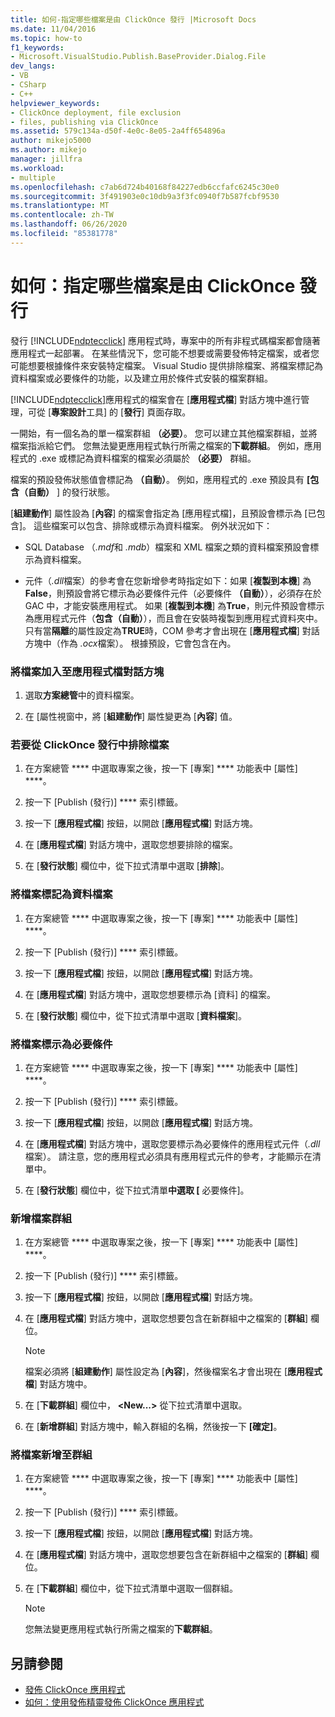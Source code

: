 ```yaml
---
title: 如何-指定哪些檔案是由 ClickOnce 發行 |Microsoft Docs
ms.date: 11/04/2016
ms.topic: how-to
f1_keywords:
- Microsoft.VisualStudio.Publish.BaseProvider.Dialog.File
dev_langs:
- VB
- CSharp
- C++
helpviewer_keywords:
- ClickOnce deployment, file exclusion
- files, publishing via ClickOnce
ms.assetid: 579c134a-d50f-4e0c-8e05-2a4ff654896a
author: mikejo5000
ms.author: mikejo
manager: jillfra
ms.workload:
- multiple
ms.openlocfilehash: c7ab6d724b40168f84227edb6ccfafc6245c30e0
ms.sourcegitcommit: 3f491903e0c10db9a3f3fc0940f7b587fcbf9530
ms.translationtype: MT
ms.contentlocale: zh-TW
ms.lasthandoff: 06/26/2020
ms.locfileid: "85381778"
---
```

# <a name="how-to-specify-which-files-are-published-by-clickonce"></a>如何：指定哪些檔案是由 ClickOnce 發行
發行 [!INCLUDE[ndptecclick](../deployment/includes/ndptecclick_md.md)] 應用程式時，專案中的所有非程式碼檔案都會隨著應用程式一起部署。 在某些情況下，您可能不想要或需要發佈特定檔案，或者您可能想要根據條件來安裝特定檔案。 Visual Studio 提供排除檔案、將檔案標記為資料檔案或必要條件的功能，以及建立用於條件式安裝的檔案群組。

 [!INCLUDE[ndptecclick](../deployment/includes/ndptecclick_md.md)]應用程式的檔案會在 [**應用程式檔**] 對話方塊中進行管理，可從 [**專案設計**工具] 的 [**發行**] 頁面存取。

 一開始，有一個名為的單一檔案群組 **（必要）**。 您可以建立其他檔案群組，並將檔案指派給它們。 您無法變更應用程式執行所需之檔案的**下載群組**。 例如，應用程式的 .exe 或標記為資料檔案的檔案必須屬於 **（必要）** 群組。

 檔案的預設發佈狀態值會標記為 **（自動）**。 例如，應用程式的 .exe 預設具有 **[包含（自動）** ] 的發行狀態。

 [**組建動作**] 屬性設為 [**內容**] 的檔案會指定為 [應用程式檔]，且預設會標示為 [已包含]。 這些檔案可以包含、排除或標示為資料檔案。 例外狀況如下：

- SQL Database （*.mdf*和 *.mdb*）檔案和 XML 檔案之類的資料檔案預設會標示為資料檔案。

- 元件（*.dll*檔案）的參考會在您新增參考時指定如下：如果 [**複製到本機**] 為**False**，則預設會將它標示為必要條件元件（必要條件 **（自動）**），必須存在於 GAC 中，才能安裝應用程式。 如果 [**複製到本機**] 為**True**，則元件預設會標示為應用程式元件（**包含（自動）**），而且會在安裝時複製到應用程式資料夾中。 只有當**隔離**的屬性設定為**TRUE**時，COM 參考才會出現在 [**應用程式檔**] 對話方塊中（作為 *.ocx*檔案）。 根據預設，它會包含在內。

### <a name="to-add-files-to-the-application-files-dialog-box"></a>將檔案加入至應用程式檔對話方塊

1. 選取**方案總管**中的資料檔案。

2. 在 [屬性視窗中，將 [**組建動作**] 屬性變更為 [**內容**] 值。

### <a name="to-exclude-files-from-clickonce-publishing"></a>若要從 ClickOnce 發行中排除檔案

1. 在方案總管 **** 中選取專案之後，按一下 [專案] **** 功能表中 [屬性] ****。

2. 按一下 [Publish (發行)] **** 索引標籤。

3. 按一下 [**應用程式檔**] 按鈕，以開啟 [**應用程式檔**] 對話方塊。

4. 在 [**應用程式檔**] 對話方塊中，選取您想要排除的檔案。

5. 在 [**發行狀態**] 欄位中，從下拉式清單中選取 [**排除**]。

### <a name="to-mark-files-as-data-files"></a>將檔案標記為資料檔案

1. 在方案總管 **** 中選取專案之後，按一下 [專案] **** 功能表中 [屬性] ****。

2. 按一下 [Publish (發行)] **** 索引標籤。

3. 按一下 [**應用程式檔**] 按鈕，以開啟 [**應用程式檔**] 對話方塊。

4. 在 [**應用程式檔**] 對話方塊中，選取您想要標示為 [資料] 的檔案。

5. 在 [**發行狀態**] 欄位中，從下拉式清單中選取 [**資料檔案**]。

### <a name="to-mark-files-as-prerequisites"></a>將檔案標示為必要條件

1. 在方案總管 **** 中選取專案之後，按一下 [專案] **** 功能表中 [屬性] ****。

2. 按一下 [Publish (發行)] **** 索引標籤。

3. 按一下 [**應用程式檔**] 按鈕，以開啟 [**應用程式檔**] 對話方塊。

4. 在 [**應用程式檔**] 對話方塊中，選取您要標示為必要條件的應用程式元件（*.dll*檔案）。 請注意，您的應用程式必須具有應用程式元件的參考，才能顯示在清單中。

5. 在 [**發行狀態**] 欄位中，從下拉式清單**中選取 [** 必要條件]。

### <a name="to-add-a-new-file-group"></a>新增檔案群組

1. 在方案總管 **** 中選取專案之後，按一下 [專案] **** 功能表中 [屬性] ****。

2. 按一下 [Publish (發行)] **** 索引標籤。

3. 按一下 [**應用程式檔**] 按鈕，以開啟 [**應用程式檔**] 對話方塊。

4. 在 [**應用程式檔**] 對話方塊中，選取您想要包含在新群組中之檔案的 [**群組**] 欄位。

    > [!NOTE]
    > 檔案必須將 [**組建動作**] 屬性設定為 [**內容**]，然後檔案名才會出現在 [**應用程式檔**] 對話方塊中。

5. 在 [**下載群組**] 欄位中， **\<New...>** 從下拉式清單中選取。

6. 在 [**新增群組**] 對話方塊中，輸入群組的名稱，然後按一下 **[確定]**。

### <a name="to-add-a-file-to-a-group"></a>將檔案新增至群組

1. 在方案總管 **** 中選取專案之後，按一下 [專案] **** 功能表中 [屬性] ****。

2. 按一下 [Publish (發行)] **** 索引標籤。

3. 按一下 [**應用程式檔**] 按鈕，以開啟 [**應用程式檔**] 對話方塊。

4. 在 [**應用程式檔**] 對話方塊中，選取您想要包含在新群組中之檔案的 [**群組**] 欄位。

5. 在 [**下載群組**] 欄位中，從下拉式清單中選取一個群組。

    > [!NOTE]
    > 您無法變更應用程式執行所需之檔案的**下載群組**。

## <a name="see-also"></a>另請參閱
- [發佈 ClickOnce 應用程式](../deployment/publishing-clickonce-applications.md)
- [如何：使用發佈精靈發佈 ClickOnce 應用程式](../deployment/how-to-publish-a-clickonce-application-using-the-publish-wizard.md)